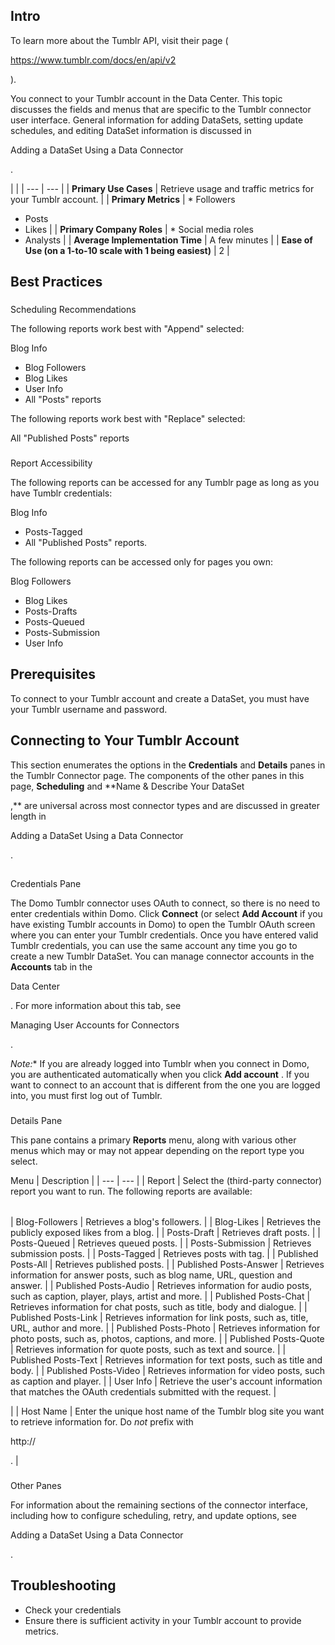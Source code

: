 

Intro
-------

To learn more about the Tumblr API, visit their page (

https://www.tumblr.com/docs/en/api/v2

).


 You connect to your Tumblr account in the Data Center. This topic discusses the fields and menus that are specific to the Tumblr connector user interface. General information for adding DataSets, setting update schedules, and editing DataSet information is discussed in

Adding a DataSet Using a Data Connector

.

  |  |
| --- | --- |
|
**Primary Use Cases**
 |
 Retrieve usage and traffic metrics for your Tumblr account.
  |
|
**Primary Metrics**
 | * Followers
* Posts
* Likes
 |
|
**Primary Company Roles**
 | * Social media roles
* Analysts
 |
|
**Average Implementation Time**
 |
 A few minutes
  |
|
**Ease of Use (on a 1-to-10 scale with 1 being easiest)**
 |
 2
  |

Best Practices
----------------


###
 Scheduling Recommendations

The following reports work best with "Append" selected:

 Blog Info
* Blog Followers
* Blog Likes
* User Info
* All "Posts" reports

The following reports work best with "Replace" selected:

 All "Published Posts" reports


###
 Report Accessibility

The following reports can be accessed for any Tumblr page as long as you have Tumblr credentials:

 Blog Info
* Posts-Tagged
* All "Published Posts" reports.

The following reports can be accessed only for pages you own:

 Blog Followers
* Blog Likes
* Posts-Drafts
* Posts-Queued
* Posts-Submission
* User Info

Prerequisites
---------------

To connect to your Tumblr account and create a DataSet, you must have your Tumblr username and password.


 Connecting to Your Tumblr Account
-----------------------------------

This section enumerates the options in the
 **Credentials**
 and
 **Details**
 panes in the Tumblr Connector page. The components of the other panes in this page,
 **Scheduling**
 and
 **Name & Describe Your DataSet

,**
 are universal across most connector types and are discussed in greater length in

Adding a DataSet Using a Data Connector

.

##
 Credentials Pane

The Domo Tumblr connector uses OAuth to connect, so there is no need to enter credentials within Domo. Click
 **Connect**
 (or select
 **Add Account**
 if you have existing Tumblr accounts in Domo) to open the Tumblr OAuth screen where you can enter your Tumblr credentials. Once you have entered valid Tumblr credentials, you can use the same account any time you go to create a new Tumblr DataSet. You can manage connector accounts in the
 **Accounts**
 tab in the

Data Center

. For more information about this tab, see

Managing User Accounts for Connectors

.

*Note:**
 If you are already logged into Tumblr when you connect in Domo, you are authenticated automatically when you click
 **Add account**
 . If you want to connect to an account that is different from the one you are logged into, you must first log out of Tumblr.


###
 Details Pane

This pane contains a primary
 **Reports**
 menu, along with various other menus which may or may not appear depending on the report type you select.


 Menu
  |
 Description
  |
| --- | --- |
|
 Report
  |
 Select the (third-party connector) report you want to run. The following reports are available:


|  |  |
| --- | --- |
|
 Blog-Followers
  |
 Retrieves a blog's followers.
  |
|
 Blog-Likes
  |
 Retrieves the publicly exposed likes from a blog.
  |
|
 Posts-Draft
  |
 Retrieves draft posts.
  |
|
 Posts-Queued
  |
 Retrieves queued posts.
  |
|
 Posts-Submission
  |
 Retrieves submission posts.
  |
|
 Posts-Tagged
  |
 Retrieves posts with tag.
  |
|
 Published Posts-All
  |
 Retrieves published posts.
  |
|
 Published Posts-Answer
  |
 Retrieves information for answer posts, such as blog name, URL, question and answer.
  |
|
 Published Posts-Audio
  |
 Retrieves information for audio posts, such as caption, player, plays, artist and more.
  |
|
 Published Posts-Chat
  |
 Retrieves information for chat posts, such as title, body and dialogue.
  |
|
 Published Posts-Link
  |
 Retrieves information for link posts, such as, title, URL, author and more.
  |
|
 Published Posts-Photo
  |
 Retrieves information for photo posts, such as, photos, captions, and more.
  |
|
 Published Posts-Quote
  |
 Retrieves information for quote posts, such as text and source.
  |
|
 Published Posts-Text
  |
 Retrieves information for text posts, such as title and body.
  |
|
 Published Posts-Video
  |
 Retrieves information for video posts, such as caption and player.
  |
|
 User Info
  |
 Retrieve the user's account information that matches the OAuth credentials submitted with the request.
  |


 |
|
 Host Name
  |
 Enter the unique host name of the Tumblr blog site you want to retrieve information for. Do
 *not*
 prefix with

http://

.
  |


###
 Other Panes

For information about the remaining sections of the connector interface, including how to configure scheduling, retry, and update options, see

Adding a DataSet Using a Data Connector

.


 Troubleshooting
-----------------


* Check your credentials
* Ensure there is sufficient activity in your Tumblr account to provide metrics.


